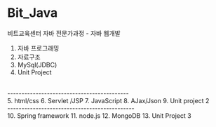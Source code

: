 # Bit_Java
비트교육센터 자바 전문가과정 - 자바 웹개발
<br>
1. 자바 프로그래밍
2. 자료구조
3. MySql(JDBC)
4. Unit Project
<br>
-------------------------------------------
<br>
5. html/css
6. Servlet /JSP
7. JavaScript
8. AJax/Json
9. Unit project 2
<br>
---------------------------------------------
<br>
10. Spring framework
11. node.js
12. MongoDB
13. Unit Project 3
